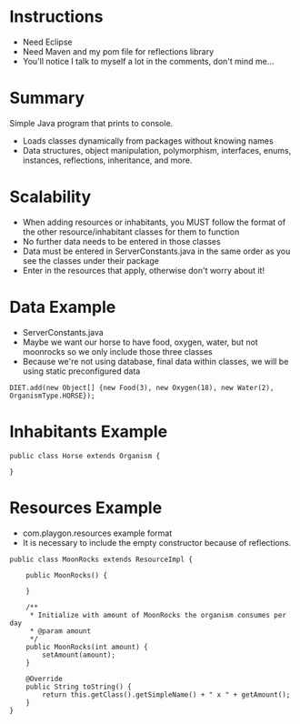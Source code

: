 # Instructions

<ul>
<li>Need Eclipse</li>
<li>Need Maven and my pom file for reflections library</li>
<li>You'll notice I talk to myself a lot in the comments, don't mind me...</li>
</ul>

# Summary

Simple Java program that prints to console. 
<ul>
<li>Loads classes dynamically from packages without knowing names</li>
<li>Data structures, object manipulation, polymorphism, interfaces, enums, instances, reflections, inheritance, and more.</li>
</ul>

# Scalability

<ul>
<li>When adding resources or inhabitants, you MUST follow the format of the other resource/inhabitant classes for them to function</li>
<li>No further data needs to be entered in those classes</li>
<li>Data must be entered in ServerConstants.java in the same order as you see the classes under their package</li>
<li>Enter in the resources that apply, otherwise don't worry about it!</li>
</ul>


# Data Example

<ul>
<li>ServerConstants.java</li>
<li>Maybe we want our horse to have food, oxygen, water, but not moonrocks so we only include those three classes</li>
<li>Because we're not using database, final data within classes, we will be using static preconfigured data</li>
</ul>

	DIET.add(new Object[] {new Food(3), new Oxygen(18), new Water(2), OrganismType.HORSE});
	
# Inhabitants Example

	public class Horse extends Organism {

	}

# Resources Example 

<ul>
<li>com.playgon.resources example format</li>
<li>It is necessary to include the empty constructor because of reflections.</li>
</ul>

	public class MoonRocks extends ResourceImpl {
	
		public MoonRocks() {

		}

		/**
		 * Initialize with amount of MoonRocks the organism consumes per day
		 * @param amount
		 */
		public MoonRocks(int amount) {
			setAmount(amount);
		}

		@Override
		public String toString() {
			return this.getClass().getSimpleName() + " x " + getAmount();
		}
	}
	
